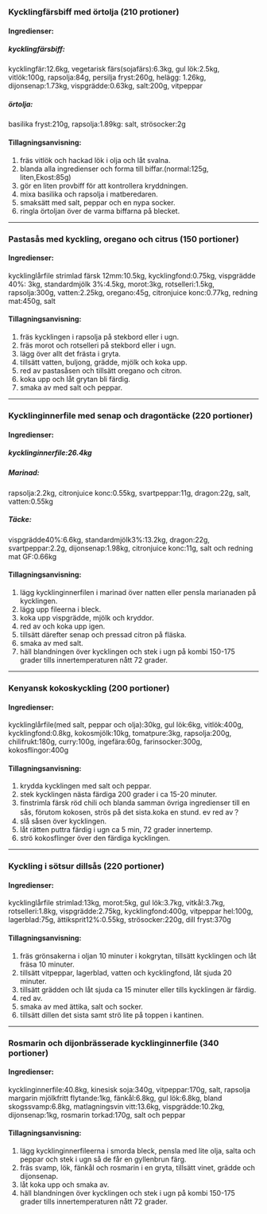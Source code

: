 ### Kycklingfärsbiff med örtolja (210 protioner)
#### Ingredienser:
##### kycklingfärsbiff:
kycklingfär:12.6kg, vegetarisk färs(sojafärs):6.3kg, gul lök:2.5kg, vitlök:100g, rapsolja:84g, persilja fryst:260g, helägg: 1.26kg, dijonsenap:1.73kg, vispgrädde:0.63kg, salt:200g, vitpeppar
##### örtolja:
basilika fryst:210g, rapsolja:1.89kg: salt, strösocker:2g

#### Tillagningsanvisning:
1. fräs vitlök och hackad lök i olja och låt svalna.
2. blanda alla ingredienser och forma till biffar.(normal:125g, liten,Ekost:85g)
3. gör en liten provbiff för att kontrollera kryddningen.
4. mixa basilika och rapsolja i matberedaren.
5. smaksätt med salt, peppar och en nypa socker.
6. ringla örtoljan över de varma biffarna på blecket.


--------
### Pastasås med kyckling, oregano och citrus (150 portioner)
#### Ingredienser:
kycklinglårfile strimlad färsk 12mm:10.5kg, kycklingfond:0.75kg, vispgrädde 40%: 3kg, standardmjölk 3%:4.5kg, morot:3kg, rotselleri:1.5kg,
rapsolja:300g, vatten:2.25kg, oregano:45g, citronjuice konc:0.77kg, redning mat:450g, salt

#### Tillagningsanvisning:
1. fräs kycklingen i rapsolja på stekbord eller i ugn.
2. fräs morot och rotselleri på stekbord eller i ugn.
3. lägg över allt det frästa i gryta.
4. tillsätt vatten, buljong, grädde, mjölk och koka upp.
5. red av pastasåsen och tillsätt oregano och citron.
6. koka upp och låt grytan bli färdig.
7. smaka av med salt och peppar.

--------
### Kycklinginnerfile med senap och dragontäcke (220 portioner)
#### Ingredienser:
##### kycklinginnerfile:26.4kg
##### Marinad:
rapsolja:2.2kg, citronjuice konc:0.55kg, svartpeppar:11g, dragon:22g, salt, vatten:0.55kg
##### Täcke:
vispgrädde40%:6.6kg, standardmjölk3%:13.2kg, dragon:22g, svartpeppar:2.2g, dijonsenap:1.98kg, citronjuice konc:11g, salt och redning mat GF:0.66kg

#### Tillagningsanvisning:
1. lägg kycklinginnerfilen i marinad över natten eller pensla marianaden på kycklingen.
2. lägg upp fileerna i bleck.
3. koka upp vispgrädde, mjölk och kryddor.
4. red av och koka upp igen.
5. tillsätt därefter senap och pressad citron på fläska.
6. smaka av med salt.
7. häll blandningen över kycklingen och stek i ugn på kombi 150-175 grader tills innertemperaturen nått 72 grader.


--------
### Kenyansk kokoskyckling (200 portioner)
#### Ingredienser:
kycklinglårfile(med salt, peppar och olja):30kg, gul lök:6kg, vitlök:400g, kycklingfond:0.8kg, kokosmjölk:10kg, tomatpure:3kg, rapsolja:200g, chilifrukt:180g, curry:100g, ingefära:60g, farinsocker:300g, kokosflingor:400g

#### Tillagningsanvisning:
1. krydda kycklingen med salt och peppar.
2. stek kycklingen nästa färdiga 200 grader i ca 15-20 minuter.
3. finstrimla färsk röd chili och blanda samman övriga ingredienser till en sås, förutom kokosen, strös på det sista.koka en stund. ev red av？
4. slå såsen över kycklingen.
5. låt rätten puttra färdig i ugn ca 5 min, 72 grader innertemp.
6. strö kokosflinger över den färdiga kycklingen.


--------
### Kyckling i sötsur dillsås (220 portioner)
#### Ingredienser:
kycklinglårfile strimlad:13kg, morot:5kg, gul lök:3.7kg, vitkål:3.7kg, rotselleri:1.8kg, vispgrädde:2.75kg, kycklingfond:400g, vitpeppar hel:100g, lagerblad:75g, ättiksprit12%:0.55kg, strösocker:220g, dill fryst:370g

#### Tillagningsanvisning:
1. fräs grönsakerna i oljan 10 minuter i kokgrytan, tillsätt kycklingen och låt fräsa 10 minuter.
2. tillsätt vitpeppar, lagerblad, vatten och kycklingfond, låt sjuda 20 minuter.
3. tillsätt grädden och låt sjuda ca 15 minuter eller tills kycklingen är färdig.
4. red av.
5. smaka av med ättika, salt och socker.
6. tillsätt dillen det sista samt strö lite på toppen i kantinen.


--------
### Rosmarin och dijonbrässerade kycklinginnerfile (340 portioner)
#### Ingredienser:
kycklinginnerfile:40.8kg, kinesisk soja:340g, vitpeppar:170g, salt, rapsolja
margarin mjölkfritt flytande:1kg, fänkål:6.8kg, gul lök:6.8kg, bland skogssvamp:6.8kg, matlagningsvin vitt:13.6kg, vispgrädde:10.2kg, dijonsenap:1kg, rosmarin torkad:170g, salt och peppar

#### Tillagningsanvisning:
1. lägg kycklinginnerfileerna i smorda bleck, pensla med lite olja, salta och peppar och stek i ugn så de får en gyllenbrun färg.
2. fräs svamp, lök, fänkål och rosmarin i en gryta, tillsätt vinet, grädde och dijonsenap.
3. låt koka upp och smaka av.
4. häll blandningen över kycklingen och stek i ugn på kombi 150-175 grader tills innertemperaturen nått 72 grader.

